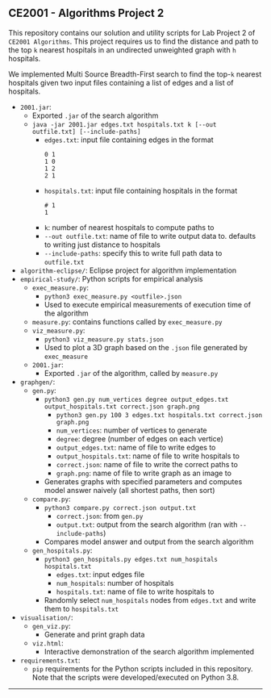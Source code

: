 ## CE2001 - Algorithms Project 2
This repository contains our solution and utility scripts for Lab Project 2 of `CE2001 Algorithms`. This project requires us to find the distance and path to the top `k` nearest hospitals in an undirected unweighted graph with `h` hospitals.

We implemented Multi Source Breadth-First search to find the top-`k` nearest hospitals given two input files containing a list of edges and a list of hospitals.

- `2001.jar`:
  - Exported `.jar` of the search algorithm
  - `java -jar 2001.jar edges.txt hospitals.txt k [--out outfile.txt] [--include-paths]`
    - `edges.txt`: input file containing edges in the format
      ```
      0 1
      1 0
      1 2
      2 1
      ```
    - `hospitals.txt`: input file containing hospitals in the format
      ```
      # 1
      1
      ```
    - `k`: number of nearest hospitals to compute paths to
    - `--out outfile.txt`: name of file to write output data to. defaults to writing just distance to hospitals
    - `--include-paths`: specify this to write full path data to `outfile.txt`
- `algorithm-eclipse/`: Eclipse project for algorithm implementation
- `empirical-study/`: Python scripts for empirical analysis
  - `exec_measure.py`:
    - `python3 exec_measure.py <outfile>.json`
    - Used to execute empirical measurements of execution time of the algorithm
  - `measure.py`: contains functions called by `exec_measure.py`
  - `viz_measure.py`:
    - `python3 viz_measure.py stats.json`
    - Used to plot a 3D graph based on the `.json` file generated by `exec_measure`
  - `2001.jar`:
    - Exported `.jar` of the algorithm, called by `measure.py`
- `graphgen/`:
  - `gen.py`:
    - `python3 gen.py num_vertices degree output_edges.txt output_hospitals.txt correct.json graph.png`
      - `python3 gen.py 100 3 edges.txt hospitals.txt correct.json graph.png`
      - `num_vertices`: number of vertices to generate
      - `degree`: degree (number of edges on each vertice)
      - `output_edges.txt`: name of file to write edges to
      - `output_hospitals.txt`: name of file to write hospitals to
      - `correct.json`: name of file to write the correct paths to
      - `graph.png`: name of file to write graph as an image to
    - Generates graphs with specified parameters and computes model answer naively (all shortest paths, then sort)
  - `compare.py`:
    - `python3 compare.py correct.json output.txt`
      - `correct.json`: from `gen.py`
      - `output.txt`: output from the search algorithm (ran with `--include-paths`)
    - Compares model answer and output from the search algorithm
  - `gen_hospitals.py`:
    - `python3 gen_hospitals.py edges.txt num_hospitals hospitals.txt`
      - `edges.txt`: input edges file
      - `num_hospitals`: number of hospitals
      - `hospitals.txt`: name of file to write hospitals to
    - Randomly select `num_hospitals` nodes from `edges.txt` and write them to `hospitals.txt`
- `visualisation/`:
  - `gen_viz.py`:
    - Generate and print graph data
  - `viz.html`:
    - Interactive demonstration of the search algorithm implemented
- `requirements.txt`:
  - `pip` requirements for the Python scripts included in this repository. Note that the scripts were developed/executed on Python 3.8.



****
